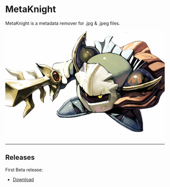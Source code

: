 # MetaKnight

MetaKnight is a metadata remover for .jpg & .jpeg files.

![](https://raw.githubusercontent.com/Neko250/MetaKnight/gh-pages/metaknight.jpg)

---

## Releases

First Beta release:
- [Download](https://github.com/Neko250/MetaKnight/releases/tag/0.1)
